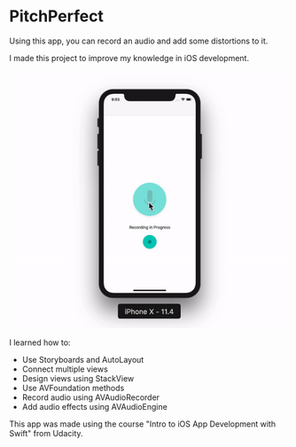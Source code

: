 # PitchPerfect

Using this app, you can record an audio and add some distortions to it.

I made this project to improve my knowledge in iOS development.

![PitchPerfect](https://github.com/rafaelcalunga/PitchPerfect/blob/master/pitchperfect.gif)

I learned how to:

- Use Storyboards and AutoLayout 
- Connect multiple views
- Design views using StackView
- Use AVFoundation methods
- Record audio using AVAudioRecorder
- Add audio effects using AVAudioEngine

This app was made using the course "Intro to iOS App Development with Swift" from Udacity.
